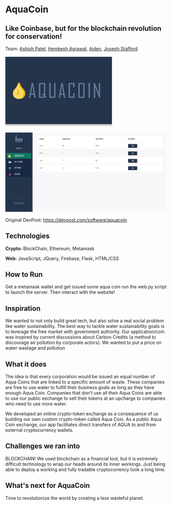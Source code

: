 # AquaCoin
## Like Coinbase, but for the blockchain revolution for conservation!

Team: [Ashish Patel](https://github.com/ashishdevelops), [Hemkesh Agrawal](https://github.com/Hemkesh), [Aiden](https://github.com/Versalys), [Joseph Stafford](https://github.com/Warblish)

![Logo](AquaCoin.png)

![Image of our frontend](preview.png)

Original DevPost: https://devpost.com/software/aquacoin

## Technologies
<b>Crypto:</b> BlockChain, Ethereum, Metamask

<b>Web:</b> JavaScript, JQuery, Firebase, Flask, HTML/CSS

## How to Run
Get a metamask wallet and get issued some aqua coin
run the web.py script to launch the server.
Then interact with the website!

## Inspiration
We wanted to not only build great tech, but also solve a real social problem like water sustainability. The best way to tackle water sustainability goals is to leverage the free market with government authority. Our application/coin was inspired by current discussions about Carbon Credits (a method to discourage air pollution by corporate actors). We wanted to put a price on water wastage and pollution

## What it does
The idea is that every corporation would be issued an equal number of Aqua Coins that are linked to a specific amount of waste. These companies are free to use water to fulfill their business goals as long as they have enough Aqua Coin. Companies that don't use all their Aqua Coins are able to use our public exchange to sell their tokens at an upcharge to companies who need to use more water.

We developed an online crypto-token exchange as a consequence of us building our own custom crypto-token called Aqua Coin. As a public Aqua Coin exchange, our app facilitates direct transfers of AQUA to and from external cryptocurrency wallets.

## Challenges we ran into
BLOCKCHAIN! We used blockchain as a financial tool, but it is extremely difficult technology to wrap our heads around its inner workings. Just being able to deploy a working and fully tradable cryptocurrency took a long time.

## What's next for AquaCoin
Time to revolutionize the world by creating a less wasteful planet.
